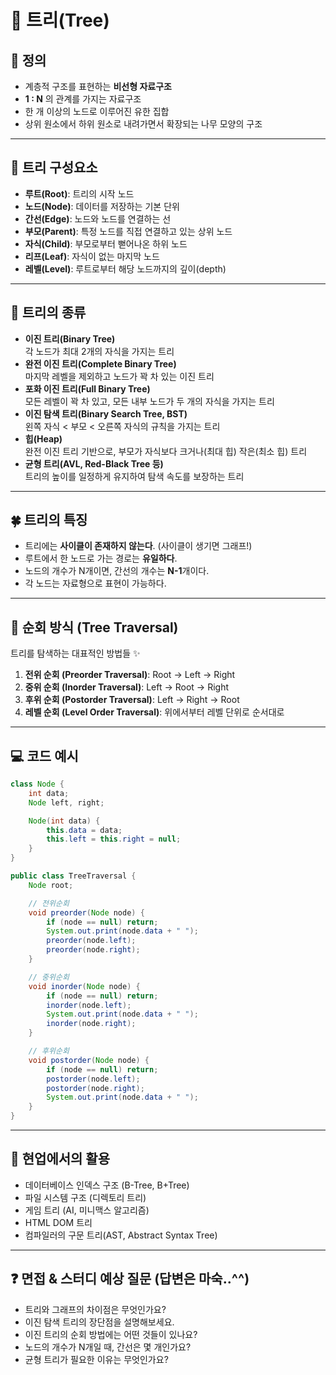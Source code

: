 # 🌳 트리(Tree)

## 📌 정의
- 계층적 구조를 표현하는 **비선형 자료구조**  
- **1 : N** 의 관계를 가지는 자료구조  
- 한 개 이상의 노드로 이루어진 유한 집합  
- 상위 원소에서 하위 원소로 내려가면서 확장되는 나무 모양의 구조  

---

## 🌱 트리 구성요소
- **루트(Root)**: 트리의 시작 노드  
- **노드(Node)**: 데이터를 저장하는 기본 단위  
- **간선(Edge)**: 노드와 노드를 연결하는 선  
- **부모(Parent)**: 특정 노드를 직접 연결하고 있는 상위 노드  
- **자식(Child)**: 부모로부터 뻗어나온 하위 노드  
- **리프(Leaf)**: 자식이 없는 마지막 노드  
- **레벨(Level)**: 루트로부터 해당 노드까지의 깊이(depth)  

---

## 🌿 트리의 종류
- **이진 트리(Binary Tree)**  
  각 노드가 최대 2개의 자식을 가지는 트리  
- **완전 이진 트리(Complete Binary Tree)**  
  마지막 레벨을 제외하고 노드가 꽉 차 있는 이진 트리  
- **포화 이진 트리(Full Binary Tree)**  
  모든 레벨이 꽉 차 있고, 모든 내부 노드가 두 개의 자식을 가지는 트리  
- **이진 탐색 트리(Binary Search Tree, BST)**  
  왼쪽 자식 < 부모 < 오른쪽 자식의 규칙을 가지는 트리  
- **힙(Heap)**  
  완전 이진 트리 기반으로, 부모가 자식보다 크거나(최대 힙) 작은(최소 힙) 트리  
- **균형 트리(AVL, Red-Black Tree 등)**  
  트리의 높이를 일정하게 유지하여 탐색 속도를 보장하는 트리  

---

## 🍀 트리의 특징
- 트리에는 **사이클이 존재하지 않는다**. (사이클이 생기면 그래프!)  
- 루트에서 한 노드로 가는 경로는 **유일하다**.  
- 노드의 개수가 N개이면, 간선의 개수는 **N-1**개이다.  
- 각 노드는 자료형으로 표현이 가능하다.  

---

## 🔄 순회 방식 (Tree Traversal)
트리를 탐색하는 대표적인 방법들 ✨  

1. **전위 순회 (Preorder Traversal)**: Root → Left → Right  
2. **중위 순회 (Inorder Traversal)**: Left → Root → Right  
3. **후위 순회 (Postorder Traversal)**: Left → Right → Root  
4. **레벨 순회 (Level Order Traversal)**: 위에서부터 레벨 단위로 순서대로  

---

## 💻 코드 예시

```java
class Node {
    int data;
    Node left, right;

    Node(int data) {
        this.data = data;
        this.left = this.right = null;
    }
}

public class TreeTraversal {
    Node root;

    // 전위순회
    void preorder(Node node) {
        if (node == null) return;
        System.out.print(node.data + " ");
        preorder(node.left);
        preorder(node.right);
    }

    // 중위순회
    void inorder(Node node) {
        if (node == null) return;
        inorder(node.left);
        System.out.print(node.data + " ");
        inorder(node.right);
    }

    // 후위순회
    void postorder(Node node) {
        if (node == null) return;
        postorder(node.left);
        postorder(node.right);
        System.out.print(node.data + " ");
    }
}
```

---

## 🏢 현업에서의 활용
- 데이터베이스 인덱스 구조 (B-Tree, B+Tree)
- 파일 시스템 구조 (디렉토리 트리)
- 게임 트리 (AI, 미니맥스 알고리즘)
- HTML DOM 트리
- 컴파일러의 구문 트리(AST, Abstract Syntax Tree)

---

## ❓ 면접 & 스터디 예상 질문 (답변은 마숙..^^)
- 트리와 그래프의 차이점은 무엇인가요?
- 이진 탐색 트리의 장단점을 설명해보세요.
- 이진 트리의 순회 방법에는 어떤 것들이 있나요?
- 노드의 개수가 N개일 때, 간선은 몇 개인가요?
- 균형 트리가 필요한 이유는 무엇인가요?
